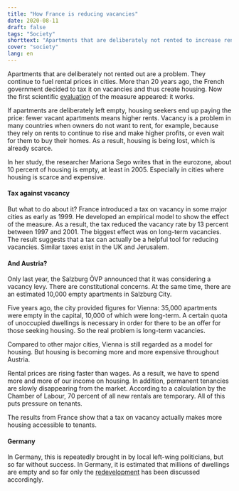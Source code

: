 ```yaml
---
title: "How France is reducing vacancies"
date: 2020-08-11
draft: false
tags: "Society"
shorttext: "Apartments that are deliberately not rented to increase rental prices are a problem. To reduce this, the French government passed a tax on it more than 20 years ago."
cover: "society"
lang: en
---
```


Apartments that are deliberately not rented out are a problem. They continue to fuel rental prices in cities. More than 20 years ago, the French government decided to tax it on vacancies and thus create housing. Now the first scientific [evaluation](/static/downloads/housing-session3.pdf "The impact of taxing vacancy on housing markets: Evidence from France") of the measure appeared: it works.

If apartments are deliberately left empty, housing seekers end up paying the price: fewer vacant apartments means higher rents. Vacancy is a problem in many countries when owners do not want to rent, for example, because they rely on rents to continue to rise and make higher profits, or even wait for them to buy their homes. As a result, housing is being lost, which is already scarce.

In her study, the researcher Mariona Sego writes that in the eurozone, about 10 percent of housing is empty, at least in 2005. Especially in cities where housing is scarce and expensive.

#### Tax against vacancy

But what to do about it? France introduced a tax on vacancy in some major cities as early as 1999. He developed an empirical model to show the effect of the measure. As a result, the tax reduced the vacancy rate by 13 percent between 1997 and 2001. The biggest effect was on long-term vacancies. The result suggests that a tax can actually be a helpful tool for reducing vacancies. Similar taxes exist in the UK and Jerusalem.

#### And Austria?

Only last year, the Salzburg ÖVP announced that it was considering a vacancy levy. There are constitutional concerns. At the same time, there are an estimated 10,000 empty apartments in Salzburg City.

Five years ago, the city provided figures for Vienna: 35,000 apartments were empty in the capital, 10,000 of which were long-term. A certain quota of unoccupied dwellings is necessary in order for there to be an offer for those seeking housing. So the real problem is long-term vacancies.

Compared to other major cities, Vienna is still regarded as a model for housing. But housing is becoming more and more expensive throughout Austria.

Rental prices are rising faster than wages. As a result, we have to spend more and more of our income on housing. In addition, permanent tenancies are slowly disappearing from the market. According to a calculation by the Chamber of Labour, 70 percent of all new rentals are temporary. All of this puts pressure on tenants.

The results from France show that a tax on vacancy actually makes more housing accessible to tenants.

#### Germany

In Germany, this is repeatedly brought in by local left-wing politicians, but so far without success. In Germany, it is estimated that millions of dwellings are empty and so far only the [redevelopment](https://www.demografie-portal.de/SharedDocs/Blog/DE/191028-Wohnungsleerstand-in-Deutschland-Wo-sind-die-Herausforderungen-besonders-gross.html "Wohnungsleerstand in Deutschland: Wo sind die Herausforderungen besonders groß?") has been discussed accordingly. 

